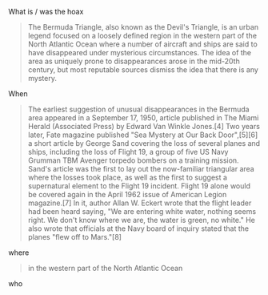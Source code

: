 What is / was the hoax

>The Bermuda Triangle, also known as the Devil's Triangle, is an urban legend focused on a loosely defined region in the western part of the North Atlantic Ocean where a number of aircraft and ships are said to have disappeared under mysterious circumstances. The idea of the area as uniquely prone to disappearances arose in the mid-20th century, but most reputable sources dismiss the idea that there is any mystery.

When

>The earliest suggestion of unusual disappearances in the Bermuda area appeared in a September 17, 1950, article published in The Miami Herald (Associated Press) by Edward Van Winkle Jones.[4] Two years later, Fate magazine published "Sea Mystery at Our Back Door",[5][6] a short article by George Sand covering the loss of several planes and ships, including the loss of Flight 19, a group of five US Navy Grumman TBM Avenger torpedo bombers on a training mission. Sand's article was the first to lay out the now-familiar triangular area where the losses took place, as well as the first to suggest a supernatural element to the Flight 19 incident. Flight 19 alone would be covered again in the April 1962 issue of American Legion magazine.[7] In it, author Allan W. Eckert wrote that the flight leader had been heard saying, "We are entering white water, nothing seems right. We don't know where we are, the water is green, no white." He also wrote that officials at the Navy board of inquiry stated that the planes "flew off to Mars."[8]

where

> in the western part of the North Atlantic Ocean

who

>  

